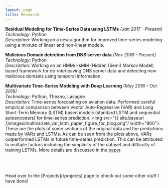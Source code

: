 ```yaml
---
layout: page
title: Research
---
```


<strong>Residual Modeling for Time-Series Data using LSTMs</strong> *(Jan 2017 - Present)* <br />
*Technology*: Python
 <br/>
*Description*: Working on a new algorithm for improved time-series modeling using a mixture of linear and non-linear models.

<strong>Malicious Domain detection from DNS server data</strong> *(Nov 2016 - Present)* <br />
*Technology*: Python
 <br/>
*Description*: Working on an HMM/HsMM (Hidden (Semi) Markov Model) based framework for de-interleaving DNS server data and detecting new malicious domains using temporal information.

<strong>Multivariate Time-Series Modeling with Deep Learning</strong> *(May 2016 - Oct 2016)* <br />
*Technology*: Python, Theano, Lasagne
 <br/>
*Description*: Time-series forecasting on aviation data. Performed careful empirical comparison between Vector Auto-Regressive (VAR) and Long Short-Term Memory (LSTM) based models (standard LSTM and sequential autoencoders) for time-series prediction. 
<img src="{{ site.baseurl }}images/multivariate_var_lstm_paper_figure_for_blog.png"/ width="800">
These are the plots of some sections of the original data and the predictions made by VARs and LSTMs.
As can be seen from the plots above, VARs outperformed LSTMs in future time-series prediction. This can be attributed to multiple factors including the simplicity of the dataset and difficulty of training LSTMs. More details are discussed in the  <a href="{{ site.baseurl }}images/Multivariate_Aviation_Time_Series_Modeling_VARs_vs_LSTMs.pdf">paper</a>.


<br/>
<br/>
<br/>
Head over to the [Projects](/projects) page to check out some other stuff I have done!

